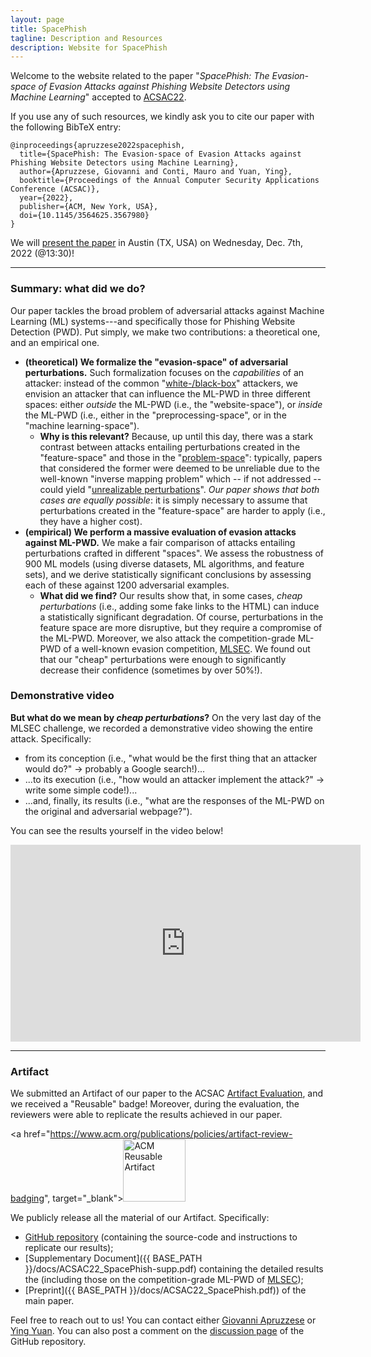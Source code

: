 ```yaml
---
layout: page
title: SpacePhish
tagline: Description and Resources
description: Website for SpacePhish
---
```



Welcome to the website related to the paper "_SpacePhish: The Evasion-space of Evasion Attacks against Phishing Website Detectors using Machine Learning_" accepted to [ACSAC22](https://www.acsac.org/). 

If you use any of such resources, we kindly ask you to cite our paper  with the following BibTeX entry:
```
@inproceedings{apruzzese2022spacephish,
  title={SpacePhish: The Evasion-space of Evasion Attacks against Phishing Website Detectors using Machine Learning},
  author={Apruzzese, Giovanni and Conti, Mauro and Yuan, Ying},
  booktitle={Proceedings of the Annual Computer Security Applications Conference (ACSAC)},
  year={2022},
  publisher={ACM, New York, USA},
  doi={10.1145/3564625.3567980}
} 
```

We will [present the paper](https://www.openconf.org/acsac2022/modules/request.php?module=oc_program&action=program.php&p=program) in Austin (TX, USA) on Wednesday, Dec. 7th, 2022 (@13:30)! 


---

### Summary: what did we do?

Our paper tackles the broad problem of adversarial attacks against Machine Learning (ML) systems---and specifically those for Phishing Website Detection (PWD). Put simply, we make two contributions: a theoretical one, and an empirical one.

* **(theoretical) We formalize the "evasion-space" of adversarial perturbations.** Such formalization focuses on the _capabilities_ of an attacker: instead of the common "[white-/black-box](https://www.sciencedirect.com/science/article/pii/S0031320318302565)" attackers, we envision an attacker that can influence the ML-PWD in three different spaces: either _outside_ the ML-PWD (i.e., the "website-space"), or _inside_ the ML-PWD (i.e., either in the "preprocessing-space", or in the "machine learning-space").
  * **Why is this relevant?** Because, up until this day, there was a stark contrast between attacks entailing perturbations created in the "feature-space" and those in the "[problem-space](https://ieeexplore.ieee.org/abstract/document/9152781)": typically, papers that considered the former were deemed to be unreliable due to the well-known "inverse mapping problem" which -- if not addressed -- could yield "[unrealizable perturbations](https://www.usenix.org/conference/usenixsecurity19/presentation/tong)". _Our paper shows that both cases are equally possible_: it is simply necessary to assume that perturbations created in the "feature-space" are harder to apply (i.e., they have a higher cost).
* **(empirical) We perform a massive evaluation of evasion attacks against ML-PWD.** We make a fair comparison of attacks entailing perturbations crafted in different "spaces". We assess the robustness of 900 ML models (using diverse datasets, ML algorithms, and feature sets), and we derive statistically significant conclusions by assessing each of these against 1200 adversarial examples. 
  * **What did we find?** Our results show that, in some cases, _cheap perturbations_ (i.e., adding some fake links to the HTML) can induce a statistically significant degradation. Of course, perturbations in the feature space are more disruptive, but they require a compromise of the ML-PWD. Moreover, we also attack the competition-grade ML-PWD of a well-known evasion competition, [MLSEC](https://mlsec.io/). We found out that our "cheap" perturbations were enough to significantly decrease their confidence (sometimes by over 50%!).


### Demonstrative video

**But what do we mean by _cheap perturbations_?** On the very last day of the MLSEC challenge, we recorded a demonstrative video showing the entire attack. Specifically:
* from its conception (i.e., "what would be the first thing that an attacker would do?" -> probably a Google search!)...
* ...to its execution (i.e., "how would an attacker implement the attack?" -> write some simple code!)...
* ...and, finally, its results (i.e., "what are the responses of the ML-PWD on the original and adversarial webpage?").

You can see the results yourself in the video below!

<iframe width="560" height="315" src="https://www.youtube.com/embed/06G24tM3SPE" title="YouTube video player" frameborder="0" allow="accelerometer; autoplay; clipboard-write; encrypted-media; gyroscope; picture-in-picture" allowfullscreen></iframe>

---

### Artifact

We submitted an Artifact of our paper to the ACSAC [Artifact Evaluation](https://www.acsac.org/2022/program/artifacts/), and we received a "Reusable" badge! Moreover, during the evaluation, the reviewers were able to replicate the results achieved in our paper. 

<a href="https://www.acm.org/publications/policies/artifact-review-badging", target="_blank"><img src="{{ BASE_PATH }}/assets/artifacts_evaluated_reusable.png" alt="ACM Reusable Artifact" width="100"/></a>


We publicly release all the material  of our Artifact. Specifically:
* [GitHub repository](https://github.com/hihey54/acsac22_spacephish) (containing the source-code and instructions to replicate our results);
* [Supplementary Document]({{ BASE_PATH }}/docs/ACSAC22_SpacePhish-supp.pdf) containing the detailed results the (including those on the competition-grade ML-PWD of [MLSEC](https://mlsec.io/));
* [Preprint]({{ BASE_PATH }}/docs/ACSAC22_SpacePhish.pdf)) of the main paper.

Feel free to reach out to us! You can contact either [Giovanni Apruzzese](mailto:giovanni.apruzzese@uni.li) or [Ying Yuan](mailto:ying.yuan@studenti.unipd.it). You can also post a comment on the [discussion page](https://github.com/hihey54/acsac22_spacephish/discussions/) of the GitHub repository.